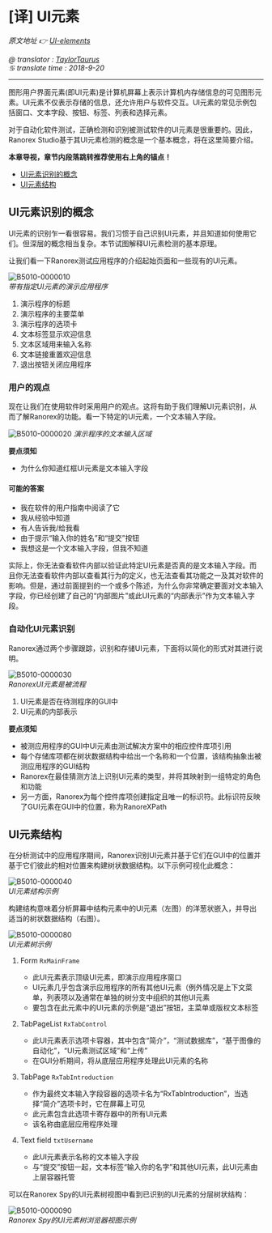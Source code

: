 # [译] UI元素

*原文地址 👉 [UI-elements][0]*

*@ translator : [TaylorTaurus](https://github.com/taylortaurus)*    
*♋ translate time : 2018-9-20*    

---

图形用户界面元素(即UI元素)是计算机屏幕上表示计算机内存储信息的可见图形元素。UI元素不仅表示存储的信息，还允许用户与软件交互。UI元素的常见示例包括窗口、文本字段、按钮、标签、列表和选择元素。

对于自动化软件测试，正确检测和识别被测试软件的UI元素是很重要的。因此，Ranorex Studio基于其UI元素检测的概念是一个基本概念，将在这里简要介绍。


**本章导视，章节内段落跳转推荐使用右上角的锚点！**

- [UI元素识别的概念](#UI元素识别的概念)
- [UI元素结构](#UI元素结构)

## UI元素识别的概念

UI元素的识别乍一看很容易。我们习惯于自己识别UI元素，并且知道如何使用它们。但深层的概念相当复杂。本节试图解释UI元素检测的基本原理。

让我们看一下Ranorex测试应用程序的介绍起始页面和一些现有的UI元素。


![B5010-0000010](https://gitee.com/taylortaurus/RX_UserGuide_GitBook_Picbed/raw/master/RanorexSpy/B5010-0000010.png)  
*带有指定UI元素的演示应用程序*  

1. 演示程序的标题
2. 演示程序的主要菜单
3. 演示程序的选项卡
4. 文本标签显示欢迎信息
5. 文本区域用来输入名称
6. 文本链接重置欢迎信息
7. 退出按钮关闭应用程序

### 用户的观点

现在让我们在使用软件时采用用户的观点。这将有助于我们理解UI元素识别，从而了解Ranorex的功能。看一下特定的UI元素，一个文本输入字段。

![B5010-0000020](https://gitee.com/taylortaurus/RX_UserGuide_GitBook_Picbed/raw/master/RanorexSpy/B5010-0000020.png)
*演示程序的文本输入区域*
 
**要点须知** 

- 为什么你知道红框UI元素是文本输入字段

#### 可能的答案

- 我在软件的用户指南中阅读了它
- 我从经验中知道
- 有人告诉我/给我看
- 由于提示“输入你的姓名”和“提交”按钮
- 我想这是一个文本输入字段，但我不知道

实际上，你无法查看软件内部以验证此特定UI元素是否真的是文本输入字段。而且你无法查看软件内部以查看其行为的定义，也无法查看其功能之一及其对软件的影响。但是，通过前面提到的一个或多个陈述，为什么你非常确定要面对文本输入字段，你已经创建了自己的“内部图片”或此UI元素的“内部表示”作为文本输入字段。

### 自动化UI元素识别

Ranorex通过两个步骤跟踪，识别和存储UI元素，下面将以简化的形式对其进行说明。

![B5010-0000030](https://gitee.com/taylortaurus/RX_UserGuide_GitBook_Picbed/raw/master/RanorexSpy/B5010-0000030.png)  
*RanorexUI元素是被流程*  

1. UI元素是否在待测程序的GUI中
2. UI元素的内部表示

**要点须知**  

- 被测应用程序的GUI中UI元素由测试解决方案中的相应控件库项引用
- 每个存储库项都在树状数据结构中给出一个名称和一个位置，该结构抽象出被测应用程序的GUI结构
- Ranorex在最佳猜测方法上识别UI元素的类型，并将其映射到一组特定的角色和功能
- 另一方面，Ranorex为每个控件库项创建指定且唯一的标识符。此标识符反映了GUI元素在GUI中的位置，称为RanoreXPath


## UI元素结构

在分析测试中的应用程序期间，Ranorex识别UI元素并基于它们在GUI中的位置并基于它们彼此的相对位置来构建树状数据结构。以下示例可视化此概念：

![B5010-0000040](https://gitee.com/taylortaurus/RX_UserGuide_GitBook_Picbed/raw/master/RanorexSpy/B5010-0000040.gif)  
*UI元素结构示例*  

构建结构意味着分析屏幕中结构元素中的UI元素（左图）的洋葱状嵌入，并导出适当的树状数据结构（右图）。

![B5010-0000080](https://gitee.com/taylortaurus/RX_UserGuide_GitBook_Picbed/raw/master/RanorexSpy/B5010-0000080.png)  
*UI元素树示例*  

1. Form `RxMainFrame`
    
    - 此UI元素表示顶级UI元素，即演示应用程序窗口
    - UI元素几乎包含演示应用程序的所有其他UI元素（例外情况是上下文菜单，列表项以及通常在单独的树分支中组织的其他UI元素
    - 要包含在此元素中的UI元素的示例是“退出”按钮，主菜单或版权文本标签
2. TabPageList `RxTabControl`

    - 此UI元素表示选项卡容器，其中包含“简介”，“测试数据库”，“基于图像的自动化”，“UI元素测试区域”和“上传”
    - 在GUI分析期间，将从底层应用程序处理此UI元素的名称
3. TabPage `RxTabIntroduction`
    - 作为最终文本输入字段容器的选项卡名为“RxTabIntroduction”，当选择“简介”选项卡时，它在屏幕上可见
    - 此元素包含此选项卡寄存器中的所有UI元素
    - 该名称由底层应用程序处理
4. Text field `txtUsername`
    - 此UI元素表示名称的文本输入字段
    - 与“提交”按钮一起，文本标签“输入你的名字”和其他UI元素，此UI元素由上层容器托管
  
可以在Ranorex Spy的UI元素树视图中看到已识别的UI元素的分层树状结构：

![B5010-0000090](https://gitee.com/taylortaurus/RX_UserGuide_GitBook_Picbed/raw/master/RanorexSpy/B5010-0000090.png)  
*Ranorex Spy的UI元素树浏览器视图示例*  



[0]: https://www.ranorex.com/help/latest/ranorex-studio-advanced/ui-elements/introduction/